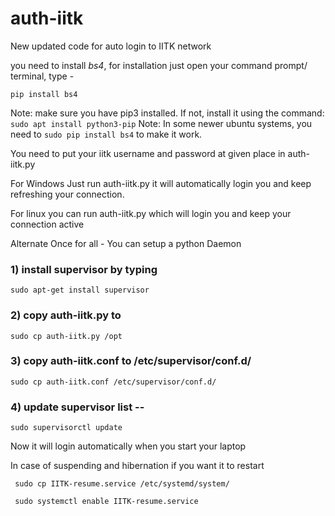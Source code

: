 # auth-iitk

New updated code for auto login to IITK network

you need to install *bs4*, for installation just open your command prompt/ terminal, type -
 
```pip install bs4```

Note: make sure you have pip3 installed. If not, install it using the command: ```sudo apt install python3-pip```
Note: In some newer ubuntu systems, you need to ```sudo pip install bs4``` to make it work.

You need to put your iitk username and password at given place in auth-iitk.py

For Windows
Just run auth-iitk.py it will automatically login you and keep refreshing your connection.

For linux
you can run auth-iitk.py which will login you and keep your connection active

Alternate Once for all -
You can setup a python Daemon

### 1) install supervisor by typing
```sudo apt-get install supervisor```

### 2) copy auth-iitk.py to 
``` sudo cp auth-iitk.py /opt ```

### 3) copy auth-iitk.conf to /etc/supervisor/conf.d/
``` sudo cp auth-iitk.conf /etc/supervisor/conf.d/ ```

### 4) update supervisor list -- 
```sudo supervisorctl update```

Now it will login automatically when you start your laptop

In case of suspending and hibernation if you want it to restart

``` sudo cp IITK-resume.service /etc/systemd/system/```

``` sudo systemctl enable IITK-resume.service```
